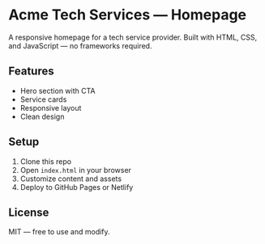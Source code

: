 # Acme Tech Services — Homepage

A responsive homepage for a tech service provider. Built with HTML, CSS, and JavaScript — no frameworks required.

## Features

- Hero section with CTA
- Service cards
- Responsive layout
- Clean design

## Setup

1. Clone this repo
2. Open `index.html` in your browser
3. Customize content and assets
4. Deploy to GitHub Pages or Netlify

## License

MIT — free to use and modify.

